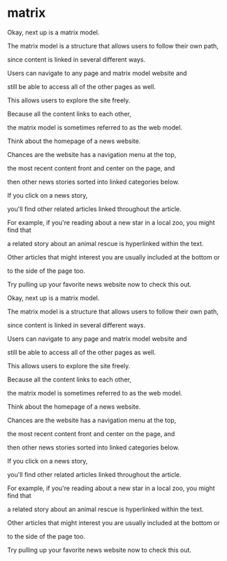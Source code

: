 # matrix

Okay, next up is a matrix model.

The matrix model is a structure that allows users to follow their own path,

since content is linked in several different ways.

Users can navigate to any page and matrix model website and

still be able to access all of the other pages as well.

This allows users to explore the site freely.

Because all the content links to each other,

the matrix model is sometimes referred to as the web model.

Think about the homepage of a news website.

Chances are the website has a navigation menu at the top,

the most recent content front and center on the page, and

then other news stories sorted into linked categories below.

If you click on a news story,

you'll find other related articles linked throughout the article.

For example, if you're reading about a new star in a local zoo, you might find that

a related story about an animal rescue is hyperlinked within the text.

Other articles that might interest you are usually included at the bottom or

to the side of the page too.

Try pulling up your favorite news website now to check this out.

Okay, next up is a matrix model.

The matrix model is a structure that allows users to follow their own path,

since content is linked in several different ways.

Users can navigate to any page and matrix model website and

still be able to access all of the other pages as well.

This allows users to explore the site freely.

Because all the content links to each other,

the matrix model is sometimes referred to as the web model.

Think about the homepage of a news website.

Chances are the website has a navigation menu at the top,

the most recent content front and center on the page, and

then other news stories sorted into linked categories below.

If you click on a news story,

you'll find other related articles linked throughout the article.

For example, if you're reading about a new star in a local zoo, you might find that

a related story about an animal rescue is hyperlinked within the text.

Other articles that might interest you are usually included at the bottom or

to the side of the page too.

Try pulling up your favorite news website now to check this out.